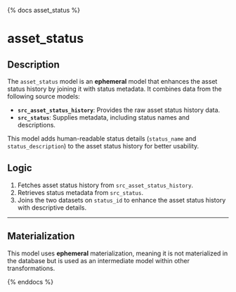 {% docs asset_status %}

# asset_status

## Description
The `asset_status` model is an **ephemeral** model that enhances the asset status history by joining it with status metadata. It combines data from the following source models:
- **`src_asset_status_history`**: Provides the raw asset status history data.
- **`src_status`**: Supplies metadata, including status names and descriptions.

This model adds human-readable status details (`status_name` and `status_description`) to the asset status history for better usability.


## Logic
1. Fetches asset status history from `src_asset_status_history`.
2. Retrieves status metadata from `src_status`.
3. Joins the two datasets on `status_id` to enhance the asset status history with descriptive details.

---

## Materialization
This model uses **ephemeral** materialization, meaning it is not materialized in the database but is used as an intermediate model within other transformations.

{% enddocs %}